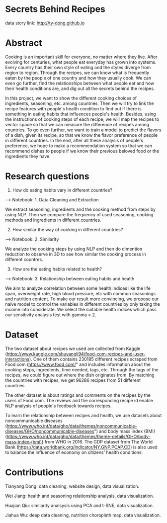 # Secrets Behind Recipes
data story link: http://ty-dong.github.io

# Abstract
Cooking is an important skill for everyone, no matter where they live. After evolving for centuries, what people eat everyday has grown into systems. Every country has their own style of eating and the styles diverge from region to region. Through the recipes, we can know what is frequently eaten by the people of one country and how they usually cook. We can even go further, find the relationships between what people eat and how their health conditions are, and dig out all the secrets behind the recipes.

In this project, we want to show the different cooking choices of ingredients, seasoning, etc. among countries. Then we will try to link the recipe features with people's health condition to find out if there is something in eating habits that influences people's health. Besides, using the instructions of cooking steps of each recipe, we will map the recipes to vector space so that we can measure the difference of recipes among countries. To go even further, we want to train a model to predict the flavors of a dish, given its recipe, so that we know the flavor preference of people in different countries. In the end, after all these analysis of people's preference, we hope to make a recommendation system so that we can recommend dishes to people if we know their previous beloved food or the ingredients they have.

# Research questions
1) How do eating habits vary in different countries?

  --> Notebook: 1. Data Cleaning and Extraction
  
  We extract seasoning, ingredients and the cooking method from steps by using    NLP. Then we compare the frequency of used seasoning, cooking methods and   ingredients in different countries.


2) How similar the way of cooking in different countries?

  --> Notebook: 2. Similarity
  
  We analyze the cooking steps by using NLP and then do dimention reduction to observe in 3D to see how similar the cooking process in different countres.


3) How are the eating habits related to health?

  --> Notebook: 3. Relationship between eating habits and health
  
  We aim to analyze correlation between some health indices like the life span, overweight rate, high blood pressure, etc with common seasonings and nutrition content. To make our result more convincing, we propose our naive model to control the variables in different countries by only taking the income into considerate. We select the suitable health indices which pass our sensitivity analysis test with gamma = 2.


# Dataset
The two dataset about recipes we used are collected from Kaggle (https://www.kaggle.com/shuyangli94/food-com-recipes-and-user-interactions). One of them contains 230185 different recipes scraped from Food.com (https://www.food.com/" and includes information about the cooking steps, ingredients, time needed, tags, etc. Through the tags of the recipes, we could figure out where the dish originates from. By matching the countries with recipes, we get 96286 recipes from 51 different countries.

The other dataset is about ratings and comments on the recipes by the users of Food.com. The reviews and the corresponding recipe id enable NLP analysis of people's feedback towards recipes. 

To learn the relationship between recipes and health, we use datasets about noncommunicable diseases (https://www.who.int/data/gho/data/themes/noncommunicable-diseases/GHO/noncommunicable-diseases") and body mass index (BMI) (https://www.who.int/data/gho/data/themes/theme-details/GHO/body-mass-index-(bmi)) from WHO in 2016. The GDP dataset from The World Bank (https://data.worldbank.org/indicator/NY.GNP.PCAP.CD) is also used to balance the influence of economy on citizens' health conditions.


# Contributions

Tianyang Dong: data cleaning, website design, data visualization.

Wei Jiang: health and seasoning relationship analysis, data visualization.

Huajian Qiu: similarity analsysis using PCA and t-SNE, data visualization.

Jiahua Wu: deep data cleaning, nutrition choropleth map, data visualization.
